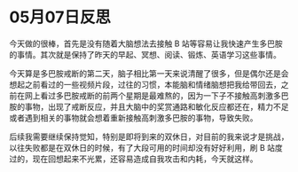 # 05月07日反思

今天做的很棒，首先是没有随着大脑想法去接触 B 站等容易让我快速产生多巴胺的事情。其次就是保持了昨天的早起、冥想、阅读、锻炼、英语学习这些事情。

今天算是多巴胺戒断的第二天，脑子相比第一天来说清醒了很多，但是偶尔还是会想起之前看过的一些视频片段，过往的习惯，本能脑和情绪脑想把我给带回去，之前在网上看过多巴胺戒断的前两个星期是最难熬的，因为一下子不接触高刺激多巴胺的事物，出现了戒断反应，并且大脑中的奖赏通路和敏化反应都还在，精力不足或者遇到相关的事物就会想着重新接触高刺激多巴胺的事物，导致失败。

后续我需要继续保持觉知，特别是即将到来的双休日，对目前的我来说才是挑战，以往失败都是在双休日的时候，有了大段可用的时间却没有好好利用，刷 B 站度过的，现在回想起来不光累，还容易造成自我攻击和内耗，今天就这样。